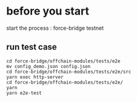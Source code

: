 

# before you start

start the process : force-bridge testnet

## run test case


```
cd force-bridge/offchain-modules/tests/e2e
mv config_demo.json config.json
cd force-bridge/offchain-modules/tests/e2e/src
yarn exec http-server
cd force-bridge/offchain-modules/tests/e2e/
yarn
yarn e2e-test
```


